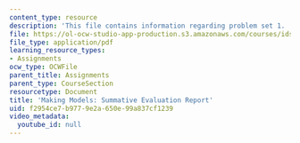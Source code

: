 ```yaml
---
content_type: resource
description: 'This file contains information regarding problem set 1. '
file: https://ol-ocw-studio-app-production.s3.amazonaws.com/courses/ids-410j-modeling-and-assessment-for-policy-spring-2013/f2954ce7b9779e2a650e99a837cf1239_MITESD_864S13_PS1_Mkg_summ.pdf
file_type: application/pdf
learning_resource_types:
- Assignments
ocw_type: OCWFile
parent_title: Assignments
parent_type: CourseSection
resourcetype: Document
title: 'Making Models: Summative Evaluation Report'
uid: f2954ce7-b977-9e2a-650e-99a837cf1239
video_metadata:
  youtube_id: null
---
```

